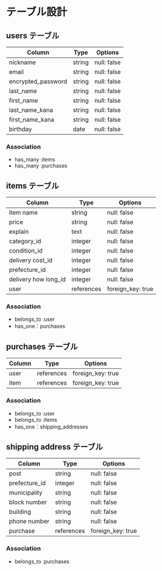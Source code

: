 # テーブル設計

## users テーブル
| Column             | Type   | Options     |
| ------------------ | ------ | ----------- |
| nickname           | string | null: false |
| email              | string | null: false |
| encrypted_password | string | null: false |
| last_name          | string | null: false |
| first_name         | string | null: false |
| last_name_kana     | string | null: false |
| first_name_kana    | string | null: false |
| birthday           | date   | null: false |


### Association
- has_many :items
- has_many :purchases

## items テーブル
| Column               | Type       | Options           |
| -------------------- | ---------- | ------------------|
| item name            | string     | null: false       |
| price                | string     | null: false       |
| explain              | text       | null: false       |
| category_id          | integer    | null: false       |
| condition_id         | integer    | null: false       |
| delivery cost_id     | integer    | null: false       |
| prefecture_id        | integer    | null: false       |
| delivery how long_id | integer    | null: false       |
| user                 | references | foreign_key: true |

### Association
- belongs_to :user
- has_one：purchases

## purchases テーブル
| Column  | Type       | Options           |
| ------- | ---------- | ------------------|    
| user    | references | foreign_key: true |
| item    | references | foreign_key: true |

### Association
- belongs_to :user
- belongs_to :items
- has_one：shipping_addresses

## shipping address テーブル
| Column        | Type       | Options           |
| ------------- | ---------- | ----------------- |
| post          | string     | null: false       |
| prefecture_id | integer    | null: false       |
| municipality  | string     | null: false       | 
| block number  | string     | null: false       |
| building      | string     | null: false       |
| phone number  | string     | null: false       |
| purchase      | references | foreign_key: true |

### Association
- belongs_to :purchases